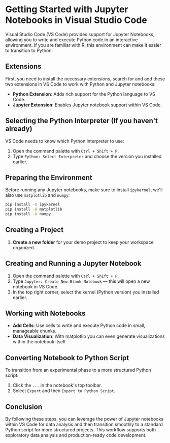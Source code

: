 # Getting Started with Jupyter Notebooks in Visual Studio Code

Visual Studio Code (VS Code) provides support for Jupyter Notebooks, allowing you to write and execute Python code in an interactive environment. If you are familiar with R, this environment can make it easier to transition to Python.

## Extensions

First, you need to install the necessary extensions, search for and add these two extensions  in VS Code to work with Python and Jupyter notebooks:

- **Python Extension**: Adds rich support for the Python language to VS Code.
- **Jupyter Extension**: Enables Jupyter notebook support within VS Code.

## Selecting the Python Interpreter (If you haven't already)

VS Code needs to know which Python interpreter to use:

1. Open the command palette with `Ctrl + Shift + P`.
2. Type `Python: Select Interpreter` and choose the version you installed earlier.

## Preparing the Environment

Before running any Jupyter notebooks, make sure to install `ipykernel`, we'll also use `matplotlib` and `numpy`:

```bash
pip install -U ipykernel
pip install -U matplotlib
pip install -U numpy
```

## Creating a Project

1. **Create a new folder** for your demo project to keep your workspace organized.

## Creating and Running a Jupyter Notebook

1. Open the command palette with `Ctrl + Shift + P`.
2. Type `Jupyter: Create New Blank Notebook` — this will open a new notebook in VS Code.
3. In the top right corner, select the kernel (Python version) you installed earlier.

## Working with Notebooks

- **Add Cells**: Use cells to write and execute Python code in small, manageable chunks.
- **Data Visualization**: With matplotlib you can even generate visualizations within the notebook itself

## Converting Notebook to Python Script

To transition from an experimental phase to a more structured Python script:

1. Click the `...` in the notebook's top toolbar.
2. Select `Export` and then `Export to Python Script`.

## Conclusion

By following these steps, you can leverage the power of Jupyter notebooks within VS Code for data analysis and then transition smoothly to a standard Python script for more structured projects. This workflow supports both exploratory data analysis and production-ready code development.
```
